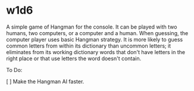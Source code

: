 # w1d6
A simple game of Hangman for the console. It can be played with two humans, two computers, or a computer and a human. When guessing, the computer player uses basic Hangman strategy. It is more likely to guess common letters from within its dictionary than uncommon letters; it eliminates from its working dictionary words that don't have letters in the right place or that use letters the word doesn't contain. 

To Do:

[ ] Make the Hangman AI faster. 
